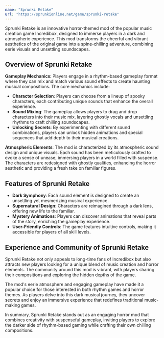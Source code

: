 ```yaml
---
name: "Sprunki Retake"
url: "https://sprunkionline.net/game/sprunki-retake"
---
```


Sprunki Retake is an innovative horror-themed mod of the popular music creation game Incredibox, designed to immerse players in a dark and atmospheric experience. This mod transforms the cheerful and vibrant aesthetics of the original game into a spine-chilling adventure, combining eerie visuals and unsettling soundscapes.

## Overview of Sprunki Retake

**Gameplay Mechanics**: Players engage in a rhythm-based gameplay format where they can mix and match various sound effects to create haunting musical compositions. The core mechanics include:

- **Character Selection**: Players can choose from a lineup of spooky characters, each contributing unique sounds that enhance the overall experience.
- **Sound Mixing**: The gameplay allows players to drag and drop characters into their music mix, layering ghostly vocals and unsettling rhythms to craft chilling soundscapes.
- **Unlocking Secrets**: By experimenting with different sound combinations, players can unlock hidden animations and special sequences that add depth to their musical creations.

**Atmospheric Elements**: The mod is characterized by its atmospheric sound design and unique visuals. Each sound has been meticulously crafted to evoke a sense of unease, immersing players in a world filled with suspense. The characters are redesigned with ghostly qualities, enhancing the horror aesthetic and providing a fresh take on familiar figures.

## Features of Sprunki Retake

- **Dark Symphony**: Each sound element is designed to create an unsettling yet mesmerizing musical experience.
- **Supernatural Design**: Characters are reimagined through a dark lens, offering new life to the familiar.
- **Mystery Animations**: Players can discover animations that reveal parts of the story, enriching the gameplay experience.
- **User-Friendly Controls**: The game features intuitive controls, making it accessible for players of all skill levels.

## Experience and Community of Sprunki Retake

Sprunki Retake not only appeals to long-time fans of Incredibox but also attracts new players looking for a unique blend of music creation and horror elements. The community around this mod is vibrant, with players sharing their compositions and exploring the hidden depths of the game. 

The mod's eerie atmosphere and engaging gameplay have made it a popular choice for those interested in both rhythm games and horror themes. As players delve into this dark musical journey, they uncover secrets and enjoy an immersive experience that redefines traditional music-making games.

In summary, Sprunki Retake stands out as an engaging horror mod that combines creativity with suspenseful gameplay, inviting players to explore the darker side of rhythm-based gaming while crafting their own chilling compositions.
